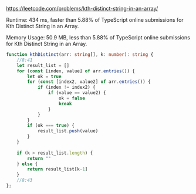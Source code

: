 https://leetcode.com/problems/kth-distinct-string-in-an-array/



Runtime: 434 ms, faster than 5.88% of TypeScript online submissions for Kth Distinct String in an Array.

Memory Usage: 50.9 MB, less than 5.88% of TypeScript online submissions for Kth Distinct String in an Array.



```typescript
function kthDistinct(arr: string[], k: number): string {
    //8:41
    let result_list = []
    for (const [index, value] of arr.entries()) {
        let ok = true
        for (const [index2, value2] of arr.entries()) {
            if (index != index2) {
                if (value == value2) {
                    ok = false
                    break
                }
            }
        }
        if (ok === true) {
            result_list.push(value)
        }
    }
    
    if (k > result_list.length) {
        return ""
    } else {
        return result_list[k-1]
    }
    //8:43
};
```
